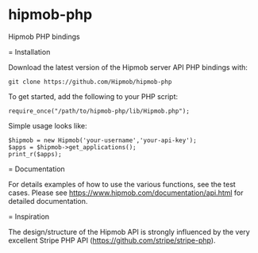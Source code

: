 hipmob-php
==========

Hipmob PHP bindings

= Installation

Download the latest version of the Hipmob server API PHP bindings with:

    git clone https://github.com/Hipmob/hipmob-php

To get started, add the following to your PHP script:

    require_once("/path/to/hipmob-php/lib/Hipmob.php");

Simple usage looks like:

    $hipmob = new Hipmob('your-username','your-api-key');
    $apps = $hipmob->get_applications();
    print_r($apps);

= Documentation

For details examples of how to use the various functions, see the test cases.
Please see https://www.hipmob.com/documentation/api.html for detailed documentation.

= Inspiration

The design/structure of the Hipmob API is strongly influenced by the very excellent Stripe PHP API (https://github.com/stripe/stripe-php).